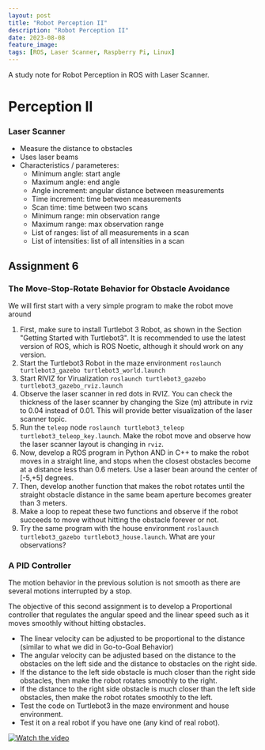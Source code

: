 ```yaml
---
layout: post
title: "Robot Perception II"
description: "Robot Perception II"
date: 2023-08-08
feature_image: 
tags: [ROS, Laser Scanner, Raspberry Pi, Linux]
---
```


A study note for Robot Perception in ROS with Laser Scanner.

<!--more-->

# Perception II

### Laser Scanner

- Measure the distance to obstacles
- Uses laser beams
- Characteristics / parameteres:
    - Minimum angle: start angle
    - Maximum angle: end angle
    - Angle increment: angular distance between measurements
    - Time increment: time between measurements
    - Scan time: time between two scans
    - Minimum range: min observation range
    - Maximum range: max observation range
    - List of ranges: list of all measurements in a scan
    - List of intensities: list of all intensities in a scan
    

## Assignment 6

### The Move-Stop-Rotate Behavior for Obstacle Avoidance

We will first start with a very simple program to make the robot move around

1. First, make sure to install Turtlebot 3 Robot, as shown in the Section "Getting Started with Turtlebot3". It is recommended to use the latest version of ROS, which is ROS Noetic, although it should work on any version.
2. Start the Turtlebot3 Robot in the maze environment `roslaunch turtlebot3_gazebo turtlebot3_world.launch`
3. Start RIVIZ for Virualization `roslaunch turtlebot3_gazebo turtlebot3_gazebo_rviz.launch`
4. Observe the laser scanner in red dots in RVIZ. You can check the thickness of the laser scanner by changing the Size (m) attribute in rviz to 0.04 instead of 0.01. This will provide better visualization of the laser scanner topic.
5. Run the `teleop` node `roslaunch turtlebot3_teleop turtlebot3_teleop_key.launch`. Make the robot move and observe how the laser scanner layout is changing in `rviz`.
6. Now, develop a ROS program in Python AND in C++ to make the robot moves in a straight line, and stops when the closest obstacles become at a distance less than 0.6 meters. Use a laser bean around the center of [-5,+5] degrees.
7. Then, develop another function that makes the robot rotates until the straight obstacle distance in the same beam aperture becomes greater than 3 meters.
8. Make a loop to repeat these two functions and observe if the robot succeeds to move without hitting the obstacle forever or not.
9. Try the same program with the house environment `roslaunch turtlebot3_gazebo turtlebot3_house.launch`. What are your observations?

### A PID Controller

The motion behavior in the previous solution is not smooth as there are several motions interrupted by a stop.

The objective of this second assignment is to develop a Proportional controller that regulates the angular speed and the linear speed such as it moves smoothly without hitting obstacles.

- The linear velocity can be adjusted to be proportional to the distance (similar to what we did in Go-to-Goal Behavior)
- The angular velocity can be adjusted based on the distance to the obstacles on the left side and the distance to obstacles on the right side.
- If the distance to the left side obstacle is much closer than the right side obstacles, then make the robot rotates smoothly to the right.
- If the distance to the right side obstacle is much closer than the left side obstacles, then make the robot rotates smoothly to the left.
- Test the code on Turtlebot3 in the maze environment and house environment.
- Test it on a real robot if you have one (any kind of real robot).

[![Watch the video](https://img.youtube.com/vi/H-VPotndE4I/maxresdefault.jpg)](https://youtu.be/H-VPotndE4I)


